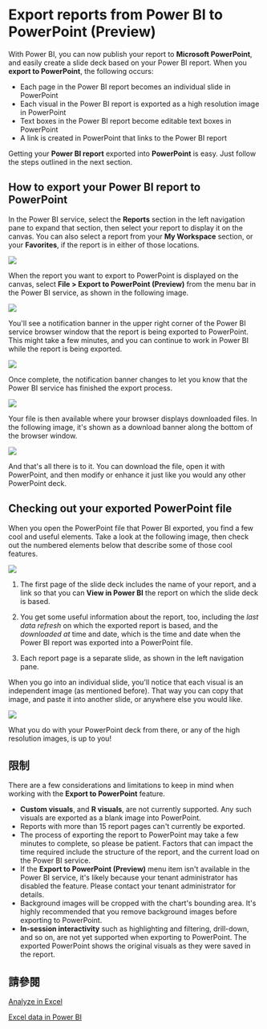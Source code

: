 <properties
   pageTitle="Export reports from Power BI to PowerPoint (Preview)"
   description="Learn how to export a Power BI report to PowerPoint."
   services="powerbi"
   documentationCenter=""
   authors="davidiseminger"
   manager="mblythe"
   backup=""
   editor=""
   tags=""
   qualityFocus="complete"
   qualityDate=""/>

<tags
   ms.service="powerbi"
   ms.devlang="NA"
   ms.topic="article"
   ms.tgt_pltfrm="NA"
   ms.workload="powerbi"
   ms.date="10/04/2016"
   ms.author="davidi"/>

# <a name="export-reports-from-power-bi-to-powerpoint-(preview)"></a>Export reports from Power BI to PowerPoint (Preview)

With Power BI, you can now publish your report to <bpt id="p1">**</bpt>Microsoft PowerPoint<ept id="p1">**</ept>, and easily create a slide deck based on your Power BI report. When you <bpt id="p1">**</bpt>export to PowerPoint<ept id="p1">**</ept>, the following occurs:

-   Each page in the Power BI report becomes an individual slide in PowerPoint
-   Each visual in the Power BI report is exported as a high resolution image in PowerPoint
-   Text boxes in the Power BI report become editable text boxes in PowerPoint
-   A link is created in PowerPoint that links to the Power BI report

Getting your <bpt id="p1">**</bpt>Power BI report<ept id="p1">**</ept> exported into <bpt id="p2">**</bpt>PowerPoint<ept id="p2">**</ept> is easy. Just follow the steps outlined in the next section.

## <a name="how-to-export-your-power-bi-report-to-powerpoint"></a>How to export your Power BI report to PowerPoint

In the Power BI service, select the <bpt id="p1">**</bpt>Reports<ept id="p1">**</ept> section in the left navigation pane to expand that section, then select your report to display it on the canvas. You can also select a report from your <bpt id="p1">**</bpt>My Workspace<ept id="p1">**</ept> section, or your <bpt id="p2">**</bpt>Favorites<ept id="p2">**</ept>, if the report is in either of those locations.

![](media/powerbi-service-publish-to-powerpoint/powerbi_to_powerpoint_0.png)

When the report you want to export to PowerPoint is displayed on the canvas, select <bpt id="p1">**</bpt>File &gt; Export to PowerPoint (Preview)<ept id="p1">**</ept> from the menu bar in the Power BI service, as shown in the following image.

![](media/powerbi-service-publish-to-powerpoint/powerbi_to_powerpoint_1.png)

You'll see a notification banner in the upper right corner of the Power BI service browser window that the report is being exported to PowerPoint. This might take a few minutes, and you can continue to work in Power BI while the report is being exported.

![](media/powerbi-service-publish-to-powerpoint/powerbi_to_powerpoint_2.png)

Once complete, the notification banner changes to let you know that the Power BI service has finished the export process.

![](media/powerbi-service-publish-to-powerpoint/powerbi_to_powerpoint_3.png)

Your file is then available where your browser displays downloaded files. In the following image, it's shown as a download banner along the bottom of the browser window.

![](media/powerbi-service-publish-to-powerpoint/powerbi_to_powerpoint_4.png)

And that's all there is to it. You can download the file, open it with PowerPoint, and then modify or enhance it just like you would any other PowerPoint deck.

## <a name="checking-out-your-exported-powerpoint-file"></a>Checking out your exported PowerPoint file

When you open the PowerPoint file that Power BI exported, you find a few cool and useful elements. Take a look at the following image, then check out the numbered elements below that describe some of those cool features.

![](media/powerbi-service-publish-to-powerpoint/powerbi_to_powerpoint_5.png)

1.  The first page of the slide deck includes the name of your report, and a link so that you can <bpt id="p1">**</bpt>View in Power BI<ept id="p1">**</ept> the report on which the slide deck is based.

2.  You get some useful information about the report, too, including the <bpt id="p1">*</bpt>last data refresh<ept id="p1">*</ept> on which the exported report is based, and the <bpt id="p2">*</bpt>downloaded at<ept id="p2">*</ept> time and date, which is the time and date when the Power BI report was exported into a PowerPoint file.

3.  Each report page is a separate slide, as shown in the left navigation pane.

When you go into an individual slide, you'll notice that each visual is an independent image (as mentioned before). That way you can copy that image, and paste it into another slide, or anywhere else you would like.

![](media/powerbi-service-publish-to-powerpoint/powerbi_to_powerpoint_6.png)

What you do with your PowerPoint deck from there, or any of the high resolution images, is up to you!

## <a name="limitations"></a>限制
There are a few considerations and limitations to keep in mind when working with the <bpt id="p1">**</bpt>Export to PowerPoint<ept id="p1">**</ept> feature.

-   <bpt id="p1">**</bpt>Custom visuals<ept id="p1">**</ept>, and <bpt id="p2">**</bpt>R visuals<ept id="p2">**</ept>, are not currently supported. Any such visuals are exported as a blank image into PowerPoint.
-   Reports with more than 15 report pages can't currently be exported.
-   The process of exporting the report to PowerPoint may take a few minutes to complete, so please be patient. Factors that can impact the time required include the structure of the report, and the current load on the Power BI service.
-   If the <bpt id="p1">**</bpt>Export to PowerPoint (Preview)<ept id="p1">**</ept> menu item isn't available in the Power BI service, it's likely because your tenant administrator has disabled the feature. Please contact your tenant administrator for details.
-   Background images will be cropped with the chart's bounding area. It's highly recommended that you remove background images before exporting to PowerPoint.
-   <bpt id="p1">**</bpt>In-session interactivity<ept id="p1">**</ept> such as highlighting and filtering, drill-down, and so on, are not yet supported when exporting to PowerPoint. The exported PowerPoint shows the original visuals as they were saved in the report.



## <a name="see-also"></a>請參閱

<bpt id="p1">[</bpt>Analyze in Excel<ept id="p1">](articles/powerbi-service-analyze-in-excel.md)</ept>

<bpt id="p1">[</bpt>Excel data in Power BI<ept id="p1">](articles/powerbi-service-excel-data.md)</ept>
